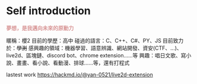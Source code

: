 # Self introduction
<font color="#d89696">**夢想，是我邁向未來的原動力**</font>

暱稱：櫻2 
目前的學歷：高中
碰過的語言：C、C++、C#、PY、JS
目前致力於：~~學測~~
感興趣的領域：機器學習、語意辨識、網站開發、資安(CTF、...)、live2d、區塊鏈、discord bot、chrome extension......等
興趣：唱日文歌、寫小說、畫畫、看小說、看動漫、排球......等，還有打程式

lastest work
https://hackmd.io/@yan-0521/live2d-extension

<!--
**yan-930521/yan-930521** is a ✨ _special_ ✨ repository because its `README.md` (this file) appears on your GitHub profile.

Here are some ideas to get you started:

- 🔭 I’m currently working on ...
- 🌱 I’m currently learning ...
- 👯 I’m looking to collaborate on ...
- 🤔 I’m looking for help with ...
- 💬 Ask me about ...
- 📫 How to reach me: ...
- 😄 Pronouns: ...
- ⚡ Fun fact: ...
-->
